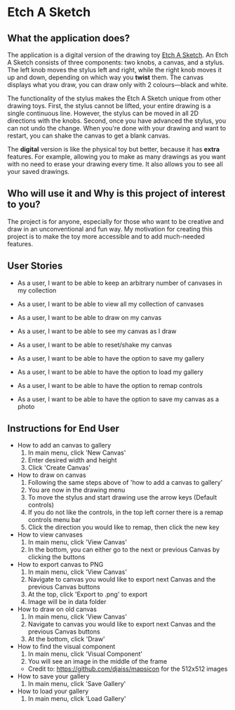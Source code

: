 # Etch A Sketch

## What the application does?

The application is a digital version of the drawing toy [Etch A Sketch](https://en.wikipedia.org/wiki/Etch_A_Sketch). An Etch A Sketch consists of three components: two knobs, a canvas, and a stylus. The left knob moves the stylus left and right, while the right knob moves it up and down, depending on which way you **twist** them. The canvas displays what you draw, you can draw only with 2 colours—black and white.

The functionality of the stylus makes the Etch A Sketch unique from other drawing toys. First, the stylus cannot be lifted, your entire drawing is a single continuous line. However, the stylus can be moved in all 2D directions with the knobs. Second, once you have advanced the stylus, you can not undo the change. When you're done with your drawing and want to restart, you can shake the canvas to get a blank canvas.

The **digital** version is like the physical toy but better, because it has **extra** features. For example, allowing you to make as many drawings as you want with no need to erase your drawing every time. It also allows you to see all your saved drawings.

## Who will use it and Why is this project of interest to you?

The project is for anyone, especially for those who want to be creative and draw in an unconventional and fun way. My motivation for creating this project is to make the toy more accessible and to add much-needed features.

## User Stories

- As a user, I want to be able to keep an arbitrary number of canvases in my collection
- As a user, I want to be able to view all my collection of canvases
- As a user, I want to be able to draw on my canvas
- As a user, I want to be able to see my canvas as I draw
- As a user, I want to be able to reset/shake my canvas
- As a user, I want to be able to have the option to save my gallery
- As a user, I want to be able to have the option to load my gallery

- As a user, I want to be able to have the option to remap controls
- As a user, I want to be able to have the option to save my canvas as a photo

## Instructions for End User

- How to add an canvas to gallery
    1. In main menu, click 'New Canvas'
    2. Enter desired width and height 
    3. Click 'Create Canvas'
- How to draw on canvas
    1. Following the same steps above of 'how to add a canvas to gallery' 
    2. You are now in the drawing menu
    3. To move the stylus and start drawing use the arrow keys (Default controls)
    4. If you do not like the controls, in the top left corner there is a remap controls menu bar
    5. Click the direction you would like to remap, then click the new key
- How to view canvases
    1. In main menu, click 'View Canvas'
    2. In the bottom, you can either go to the next or previous Canvas by clicking the buttons
- How to export canvas to PNG
    1. In main menu, click 'View Canvas'
    2. Navigate to canvas you would like to export next Canvas and the previous Canvas buttons
    3. At the top, click 'Export to .png' to export
    4. Image will be in data folder
- How to draw on old canvas
    1. In main menu, click 'View Canvas'
    2. Navigate to canvas you would like to export next Canvas and the previous Canvas buttons
    3. At the bottom, click 'Draw'
- How to find the visual component
    1. In main menu, click 'Visual Component'
    2. You will see an image in the middle of the frame
    - Credit to: https://github.com/djaiss/mapsicon for the 512x512 images
- How to save your gallery
    1. In main menu, click 'Save Gallery'
- How to load your gallery
    1. In main menu, click 'Load Gallery'